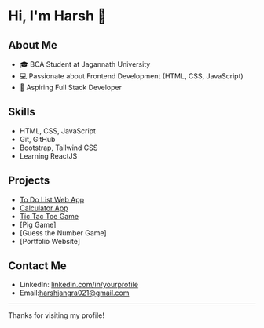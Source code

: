 # Hi, I'm Harsh 👋

## About Me
- 🎓 BCA Student at Jagannath University
- 💻 Passionate about Frontend Development (HTML, CSS, JavaScript)
- 🚀 Aspiring Full Stack Developer

## Skills
- HTML, CSS, JavaScript
- Git, GitHub
- Bootstrap, Tailwind CSS
- Learning ReactJS
  
## Projects
- [To Do List Web App](https://to-do-list-de6c1.web.app)
- [Calculator App](https://calculator-b3360.web.app)
- [Tic Tac Toe Game](https://tic-tac-toe-c3940.web.app)
- [Pig Game]
- [Guess the Number Game]
- [Portfolio Website]
  
## Contact Me
- LinkedIn: [linkedin.com/in/yourprofile](https://linkedin.com/in/harsh-jangra-fd)
- Email:harshjangra021@gmail.com

---

Thanks for visiting my profile!

